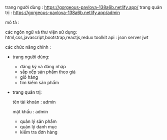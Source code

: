 
trang người dùng : https://gorgeous-pavlova-138a6b.netlify.app/
trang quản trị : https://gorgeous-pavlova-138a6b.netlify.app/admin


mô tả : 

các ngôn ngữ và thư viện sử dụng: html,css,javascript,bootstrap,reactjs,redux toolkit
api : json server jwt 



các chức năng chính : 


- trang người dùng:

    - đăng ký và đăng nhập
    - sắp xếp sản phẩm theo giá
    - giỏ hàng
    - tìm kiếm sản phẩm




- trang quản trị:

    tên tài khoản : admin
    
    mật khẩu : admin
  
    - quản lý sản phẩm
    - quản lý danh mục
    - kiểm tra đơn hàng

